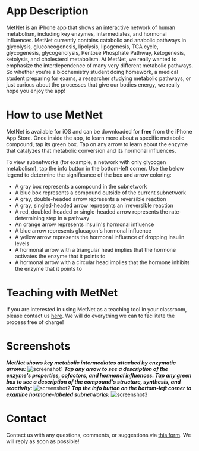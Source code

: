 # App Description
MetNet is an iPhone app that shows an interactive network of human metabolism, including key enzymes, intermediates, and hormonal influences. MetNet currently contains catabolic and anabolic pathways in glycolysis, gluconeogenesis, lipolysis, lipogenesis, TCA cycle, glycogenesis, glycogenolysis, Pentose Phosphate Pathway, ketogenesis, ketolysis, and cholesterol metabolism. At MetNet, we really wanted to emphasize the interdependence of many very different metabolic pathways. So whether you're a biochemistry student doing homework, a medical student preparing for exams, a researcher studying metabolic pathways, or just curious about the processes that give our bodies energy, we really hope you enjoy the app!

# How to use MetNet
MetNet is available for iOS and can be downloaded for **free** from the iPhone App Store. Once inside the app, to learn more about a specific metabolic compound, tap its green box. Tap on any arrow to learn about the enzyme that catalyzes that metabolic conversion and its hormonal influences.

To view subnetworks (for example, a network with only glycogen metabolism), tap the info button in the bottom-left corner. Use the below legend to determine the significance of the box and arrow coloring:
* A gray box represents a compound in the subnetwork
* A blue box represents a compound outside of the current subnetwork
* A gray, double-headed arrow represents a reversible reaction
* A gray, singled-headed arrow represents an irreversible reaction
* A red, doubled-headed or single-headed arrow represents the rate-determining step in a pathway
* An orange arrow represents insulin's hormonal influence
* A blue arrow represents glucagon's hormonal influence
* A yellow arrow represents the hormonal influence of dropping insulin levels
* A hormonal arrow with a triangular head implies that the hormone activates the enzyme that it points to
* A hormonal arrow with a circular head implies that the hormone inhibits the enzyme that it points to


# Teaching with MetNet
If you are interested in using MetNet as a teaching tool in your classroom, please contact us [here](https://goo.gl/forms/4T8HIbKcxiWdPMgC3). We will do everything we can to facilitate the process free of charge!

# Screenshots
***MetNet shows key metabolic intermediates attached by enzymatic arrows:***
![screenshot1](https://d3uepj124s5rcx.cloudfront.net/items/3h2m1v1l3d0i433m2q2F/screenshot1.png?v=6ba97b1e)
***Tap any arrow to see a description of the enzyme's properties, cofactors, and hormonal influences. Tap any green box to see a description of the compound's structure, synthesis, and reactivity:***
![screenshot2](https://d3uepj124s5rcx.cloudfront.net/items/2G3Z3E0D362O172X0P1C/screenshot2.png?v=e81474ef)
***Tap the info button on the bottom-left corner to examine hormone-labeled subnetworks:***
![screenshot3](https://d2ppvlu71ri8gs.cloudfront.net/items/0w3V3A2U1e003Q451I28/screenshot3.png?v=a4a8e218)

# Contact
Contact us with any questions, comments, or suggestions via [this form](https://goo.gl/forms/4T8HIbKcxiWdPMgC3). We will reply as soon as possible!

